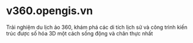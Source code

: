 # v360.opengis.vn
Trải nghiệm du lịch ảo 360, khám phá các di tích lịch sử và công trình kiến trúc được số hóa 3D một cách sống động và chân thực nhất
